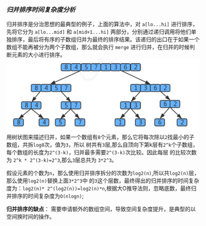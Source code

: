 ### _归并排序时间复杂度分析_

归并排序是分治思想的最典型的例子，上面的算法中，对 `a[lo...hi]` 进行排序，先将它分为 `a[lo...mid]` 和 `a[mid+1...hi]`
两部分，分别通过递归调用将他们单独排序，最后将有序的子数组归并为最终的排序结果。该递归的出口在于如果一个数组不能再被分为两个子数组，那么就会执行 `merge` 进行归并，在归并的时候判断元素的大小进行排序。
![](.复杂度分析_images/树状图描述归并.png)
  用树状图来描述归并，如果一个数组有`8`个元素，那么它将每次除以`2`找最小的子数组，共拆`log8`次，值为`3`，所以
树共有`3`层,那么自顶向下第k层有`2^k`个子数组，每个数组的长度为`2^(3-k)`，归并最多需要`2^(3-k)`次比较。因此每层
的比较次数为 `2^k * 2^(3-k)=2^3`,那么`3`层总共为 `3*2^3`。
  
假设元素的个数为`n`，那么使用归并排序拆分的次数为`log2(n)`,所以共`log2(n)`层，那么使用`log2(n)`替换上面`3*2^3`中
的`3`这个层数，最终得出的归并排序的时间复杂度为：`log2(n)* 2^(log2(n))=log2(n)*n`,根据大O推导法则，忽略底数，最终归并排序的时间复杂度为`O(nlogn)`;

**归并排序的缺点**：
需要申请额外的数组空间，导致空间复杂度提升，是典型的以空间换时间的操作。

